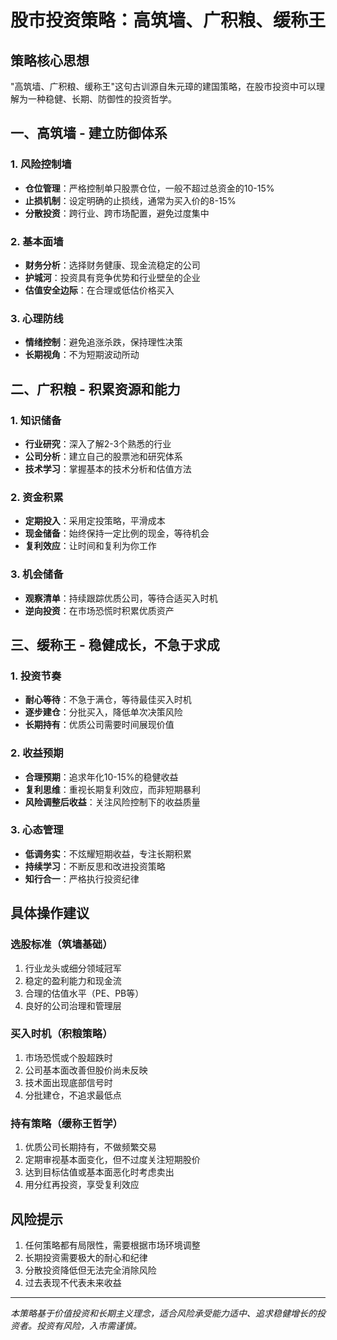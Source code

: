 # 股市投资策略：高筑墙、广积粮、缓称王

## 策略核心思想

"高筑墙、广积粮、缓称王"这句古训源自朱元璋的建国策略，在股市投资中可以理解为一种稳健、长期、防御性的投资哲学。

## 一、高筑墙 - 建立防御体系

### 1. 风险控制墙
- **仓位管理**：严格控制单只股票仓位，一般不超过总资金的10-15%
- **止损机制**：设定明确的止损线，通常为买入价的8-15%
- **分散投资**：跨行业、跨市场配置，避免过度集中

### 2. 基本面墙  
- **财务分析**：选择财务健康、现金流稳定的公司
- **护城河**：投资具有竞争优势和行业壁垒的企业
- **估值安全边际**：在合理或低估价格买入

### 3. 心理防线
- **情绪控制**：避免追涨杀跌，保持理性决策
- **长期视角**：不为短期波动所动

## 二、广积粮 - 积累资源和能力

### 1. 知识储备
- **行业研究**：深入了解2-3个熟悉的行业
- **公司分析**：建立自己的股票池和研究体系
- **技术学习**：掌握基本的技术分析和估值方法

### 2. 资金积累
- **定期投入**：采用定投策略，平滑成本
- **现金储备**：始终保持一定比例的现金，等待机会
- **复利效应**：让时间和复利为你工作

### 3. 机会储备
- **观察清单**：持续跟踪优质公司，等待合适买入时机
- **逆向投资**：在市场恐慌时积累优质资产

## 三、缓称王 - 稳健成长，不急于求成

### 1. 投资节奏
- **耐心等待**：不急于满仓，等待最佳买入时机
- **逐步建仓**：分批买入，降低单次决策风险
- **长期持有**：优质公司需要时间展现价值

### 2. 收益预期
- **合理预期**：追求年化10-15%的稳健收益
- **复利思维**：重视长期复利效应，而非短期暴利
- **风险调整后收益**：关注风险控制下的收益质量

### 3. 心态管理
- **低调务实**：不炫耀短期收益，专注长期积累
- **持续学习**：不断反思和改进投资策略
- **知行合一**：严格执行投资纪律

## 具体操作建议

### 选股标准（筑墙基础）
1. 行业龙头或细分领域冠军
2. 稳定的盈利能力和现金流
3. 合理的估值水平（PE、PB等）
4. 良好的公司治理和管理层

### 买入时机（积粮策略）
1. 市场恐慌或个股超跌时
2. 公司基本面改善但股价尚未反映
3. 技术面出现底部信号时
4. 分批建仓，不追求最低点

### 持有策略（缓称王哲学）
1. 优质公司长期持有，不做频繁交易
2. 定期审视基本面变化，但不过度关注短期股价
3. 达到目标估值或基本面恶化时考虑卖出
4. 用分红再投资，享受复利效应

## 风险提示

1. 任何策略都有局限性，需要根据市场环境调整
2. 长期投资需要极大的耐心和纪律
3. 分散投资降低但无法完全消除风险
4. 过去表现不代表未来收益

---

*本策略基于价值投资和长期主义理念，适合风险承受能力适中、追求稳健增长的投资者。投资有风险，入市需谨慎。*